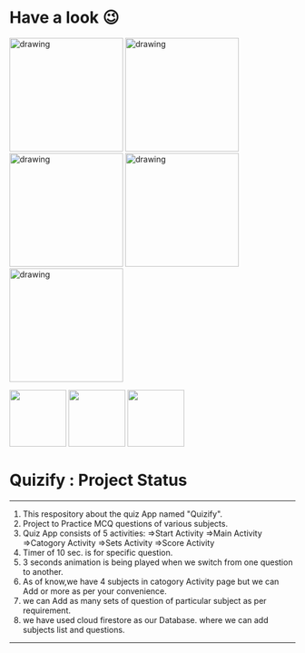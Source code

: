 # Have a look :wink:
<img src="https://user-images.githubusercontent.com/69449533/135419483-4791f3f1-4c18-4611-b96e-a104921a8aec.jpeg" alt="drawing" width="200"/>
<img src="https://user-images.githubusercontent.com/69449533/135419540-475c8415-ce06-4402-8195-6abc6e0393f7.jpeg" alt="drawing" width="200"/>
<img src="https://user-images.githubusercontent.com/69449533/135419483-4791f3f1-4c18-4611-b96e-a104921a8aec.jpeg" alt="drawing" width="200"/>
<img src="https://user-images.githubusercontent.com/69449533/135419483-4791f3f1-4c18-4611-b96e-a104921a8aec.jpeg" alt="drawing" width="200"/>
<img src="https://user-images.githubusercontent.com/69449533/135419483-4791f3f1-4c18-4611-b96e-a104921a8aec.jpeg" alt="drawing" width="200"/>
<p float="left">
  <img src="https://user-images.githubusercontent.com/69449533/135419483-4791f3f1-4c18-4611-b96e-a104921a8aec.jpeg" width="100" />
  <img src="https://user-images.githubusercontent.com/69449533/135419540-475c8415-ce06-4402-8195-6abc6e0393f7.jpeg" width="100" /> 
  <img src="/img3.png" width="100" />
</p>

# Quizify : Project Status
-----------------------------------------------------------------------------------------------------------------------------------------------------------------------------
1. This respository about the quiz App named "Quizify".
2. Project to Practice MCQ questions of various subjects.
3. Quiz App consists of 5 activities:
        =>Start Activity
        =>Main Activity
        =>Catogory Activity
        =>Sets Activity
        =>Score Activity
 4. Timer of 10 sec. is for specific question.
 5. 3 seconds animation is being played when we switch from one question to another.
 6. As of know,we have 4 subjects in catogory Activity page but we can Add or more as per your convenience.
 7. we can Add as many sets of question of particular subject as per requirement.
 8. we have used cloud firestore  as our Database. where we can add subjects list and questions.

-----------------------------------------------------------------------------------------------------------------------------------------------------------------------------
